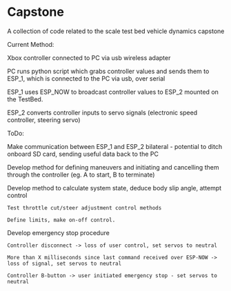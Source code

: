 # Capstone
A collection of code related to the scale test bed vehicle dynamics capstone


Current Method:

  Xbox controller connected to PC via usb wireless adapter
  
  PC runs python script which grabs controller values and sends them to ESP_1, which is connected to the PC via usb, over serial
  
  ESP_1 uses ESP_NOW to broadcast controller values to ESP_2 mounted on the TestBed. 
  
  ESP_2 converts controller inputs to servo signals (electronic speed controller, steering servo)
  
  
ToDo:

  Make communication between ESP_1 and ESP_2 bilateral - potential to ditch onboard SD card, sending useful data back to the PC
  
  Develop method for defining maneuvers and initiating and cancelling them through the controller (eg. A to start, B to terminate)
  
  Develop method to calculate system state, deduce body slip angle, attempt control
  
    Test throttle cut/steer adjustment control methods
    
    Define limits, make on-off control. 
    
    
  Develop emergency stop procedure
  
    Controller disconnect -> loss of user control, set servos to neutral
    
    More than X milliseconds since last command received over ESP-NOW -> loss of signal, set servos to neutral
    
    Controller B-button -> user initiated emergency stop - set servos to neutral
    
    
